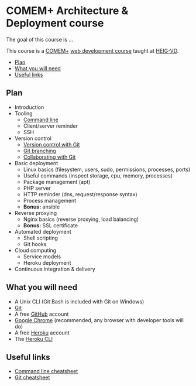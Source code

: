 # COMEM+ Architecture & Deployment course

The goal of this course is ...

This course is a [COMEM+][comem] [web development course][comem-webdev] taught at [HEIG-VD][heig].

<!-- START doctoc generated TOC please keep comment here to allow auto update -->
<!-- DON'T EDIT THIS SECTION, INSTEAD RE-RUN doctoc TO UPDATE -->


- [Plan](#plan)
- [What you will need](#what-you-will-need)
- [Useful links](#useful-links)

<!-- END doctoc generated TOC please keep comment here to allow auto update -->



## Plan

* Introduction
* Tooling
  * [Command line](https://mediacomem.github.io/comem-webdev-docs/2017-2018/subjects/cli?home=MediaComem%2Fcomem-webserv%23readme)
  * Client/server reminder
  * SSH
* Version control
  * [Version control with Git](https://mediacomem.github.io/comem-webdev-docs/2017-2018/subjects/git?home=MediaComem%2Fcomem-webserv%23readme)
  * [Git branching](https://mediacomem.github.io/comem-webdev-docs/2017-2018/subjects/git-branching?home=MediaComem%2Fcomem-webserv%23readme)
  * [Collaborating with Git](https://mediacomem.github.io/comem-webdev-docs/2017-2018/subjects/git-collaborating?home=MediaComem%2Fcomem-webserv%23readme)
* Basic deployment
  * Linux basics (filesystem, users, sudo, permissions, processes, ports)
  * Useful commands (inspect storage, cpu, memory, processes)
  * Package management (apt)
  * PHP server
  * HTTP reminder (dns, request/response syntax)
  * Process management
  * **Bonus:** ansible
* Reverse proxying
  * Nginx basics (reverse proxying, load balancing)
  * **Bonus:** SSL certificate
* Automated deployment
  * Shell scripting
  * Git hooks
* Cloud computing
  * Service models
  * Heroku deployment
* Continuous integration & delivery



## What you will need

* A Unix CLI (Git Bash is included with Git on Windows)
* [Git][git-downloads]
* A free [GitHub][github] account
* [Google Chrome][chrome] (recommended, any browser with developer tools will do)
* A free [Heroku][heroku] account
* The [Heroku CLI][heroku-cli]



## Useful links

* [Command line cheatsheet][cli-cheatsheet]
* [Git cheatsheet][git-cheatsheet]



[chrome]: https://www.google.com/chrome/
[cli-cheatsheet]: https://github.com/MediaComem/comem-webdev/blob/master/CLI-CHEATSHEET.md
[comem]: http://www.heig-vd.ch/comem
[comem-webdev]: https://github.com/MediaComem/comem-webdev
[git-cheatsheet]: https://github.com/MediaComem/comem-webdev/blob/master/GIT-CHEATSHEET.md
[git-downloads]: https://git-scm.com/downloads
[github]: https://github.com
[heroku]: https://www.heroku.com/home
[heroku-cli]: https://devcenter.heroku.com/articles/heroku-cli
[heig]: http://www.heig-vd.ch
